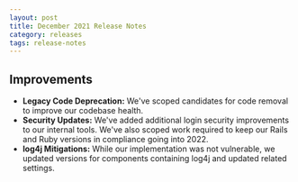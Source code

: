 ```yaml
---
layout: post
title: December 2021 Release Notes
category: releases
tags: release-notes
---
```


## Improvements

* **Legacy Code Deprecation:** We've scoped candidates for code removal to improve our codebase health.
* **Security Updates:** We've added additional login security improvements to our internal tools. We've also scoped work required to keep our Rails and Ruby versions in compliance going into 2022.
* **log4j Mitigations:** While our implementation was not vulnerable, we updated versions for components containing log4j and updated related settings.


